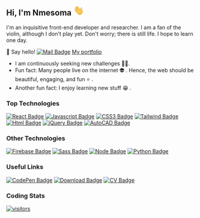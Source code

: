## Hi, I'm Nmesoma <img src="./.github/waving-gif.gif" width="28px" height="28px" alt="hi"> 
I'm an inquisitive front-end developer and researcher. I am a fan of the violin, although I don't play yet. Don't worry; there is still life. I hope to learn one day.

:e-mail: Say hello!
[![Mail Badge](https://img.shields.io/badge/-Email-000000?logo=gmail&logoColor=ea4335&style=flat-square)](mailto:winniewinewriters@gmail.com)
[My portfolio][10]

- I am continuously seeking new challenges 🕵️‍♀️.
- Fun fact: Many people live on the internet :alien: . Hence, the web should be beautiful, engaging, and fun :star: .
- Another fun fact: I enjoy learning new stuff :grin: .

### Top Technologies
[![React Badge](https://img.shields.io/badge/-React-61DBFB?style=flat-square&labelColor=black&logo=react&logoColor=61DBFB)](#) [![Javascript Badge](https://img.shields.io/badge/-Javascript-F0DB4F?style=flat-square&labelColor=black&logo=javascript&logoColor=F0DB4F)](#) [![CSS3 Badge](https://img.shields.io/badge/-CSS3-1572b6?style=flat-square&labelColor=black&logo=css3&logoColor=1572b6)](#) [![Tailwind Badge](https://img.shields.io/badge/-Tailwind%20CSS-48b0f1?style=flat-square&labelColor=black&logo=tailwind-css&logoColor=48b0f1)](#) [![Html Badge](https://img.shields.io/badge/-HTML5-e34f26?style=flat-square&labelColor=black&logo=html5&logoColor=e34f26)](#) [![jQuery Badge](https://img.shields.io/badge/-jQuery-0769ad?style=flat-square&labelColor=black&logo=jquery&logoColor=0769ad)](#) [![AutoCAD Badge](https://img.shields.io/badge/-Autodesk%20Inventor-0696d7?style=flat-square&labelColor=black&logo=autodesk&logoColor=0696d7)](#)

### Other Technologies
[![Firebase Badge](https://img.shields.io/badge/-Firebase-ffca28?style=flat-square&labelColor=black&logo=firebase&logoColor=ffca28)](#) [![Sass Badge](https://img.shields.io/badge/-Sass-cc6699?style=flat-square&labelColor=black&logo=sass&logoColor=cc6699)](#) [![Node Badge](https://img.shields.io/badge/-Node.js-339933?style=flat-square&labelColor=black&logo=nodedotjs&logoColor=339933)](#) [![Python Badge](https://img.shields.io/badge/-Python-3776ab?style=flat-square&labelColor=black&logo=python&logoColor=3776ab)](#)

### Useful Links
[![CodePen Badge](https://img.shields.io/badge/-CodePen-000000?logo=codepen&logoColor=white&style=flat-square)](https://codepen.io/somtoChukwun/) [![Download Badge](https://img.shields.io/badge/-Download%20CV-000000?logo=icloud&logoColor=white&style=flat-square)](#) [![CV Badge](https://img.shields.io/badge/Email-Say%20Hi-ea4335?style=flat-square&labelColor=black&logo=gmail&logoColor=ea4335)](mailto:winniewinewriters@gmail.com)


### Coding Stats
[![visitors](https://visitor-badge.glitch.me/badge?page_id=somtoChukwun.somtoChukwun&left_color=black&right_color=lime)]()
<!--[![Nmesoma's GitHub stats](https://github-readme-stats.vercel.app/api?username=somtoChukwun&hide=contribs,prs,stars&theme=chartreuse-dark)]()-->

<!--START_SECTION:waka-->
<!--END_SECTION:waka-->
[10]: https://nmesoma-olumba.web.app/

